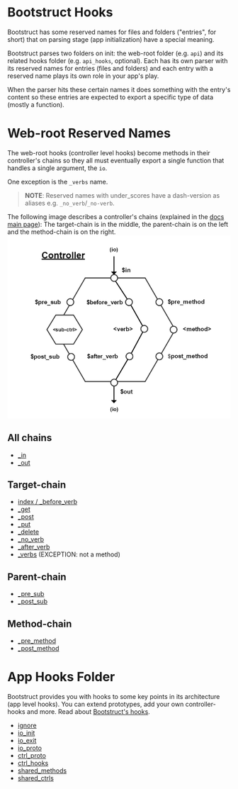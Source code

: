 Bootstruct Hooks
================
Bootstruct has some reserved names for files and folders ("entries", for short) that on parsing stage (app initialization) have a 
special meaning.

Bootstruct parses two folders on init: the web-root folder (e.g. `api`) and its related hooks folder (e.g. `api_hooks`, optional). 
Each has its own parser with its reserved names for entries (files and folders) and each entry with a reserved name plays its own role in 
your app's play.

When the parser hits these certain names it does something with the entry's content so 
these entries are expected to export a specific type of data (mostly a function).




Web-root Reserved Names
=======================
The web-root hooks (controller level hooks) become methods in their controller's chains so 
they all must eventually export a single function that handles a single argument, the `io`.

One exception is the `_verbs` name.

>**NOTE**: Reserved names with under_scores have a dash-version as aliases e.g. `_no_verb`/`_no-verb`.

The following image describes a controller's chains (explained in the 
[docs main page](https://github.com/taitulism/Bootstruct/blob/master/README.md#controllers-flow)): 
The target-chain is in the middle, the parent-chain is on the left and the method-chain is on the right.
![Controller Chart-Flow](https://raw.githubusercontent.com/taitulism/Bootstruct/master/Docs/controller-flowchart.png)




All chains
----------
* [_in](./Controller%20Hooks/%24in%20%26%20%24out.md)
* [_out](./Controller%20Hooks/%24in%20%26%20%24out.md)




Target-chain
------------
* [index / _before_verb](./Controller%20Hooks/index.md)
* [_get](./Controller%20Hooks/get%20post%20put%20delete.md)
* [_post](./Controller%20Hooks/get%20post%20put%20delete.md)
* [_put](./Controller%20Hooks/get%20post%20put%20delete.md)
* [_delete](./Controller%20Hooks/get%20post%20put%20delete.md)
* [_no_verb](./Controller%20Hooks/%24no_verb.md)
* [_after_verb](./Controller%20Hooks/%24after_verb.md)
* [_verbs](./Controller%20Hooks/%24verbs.md) (EXCEPTION: not a method)




Parent-chain
------------
* [_pre_sub](./Controller%20Hooks/%24pre%20%26%20%24post%20sub.md)
* [_post_sub](./Controller%20Hooks/%24pre%20%26%20%24post%20sub.md)




Method-chain
------------
* [_pre_method](./Controller%20Hooks/%24pre%20%26%20%24post%20method.md)
* [_post_method](./Controller%20Hooks/%24pre%20%26%20%24post%20method.md)




App Hooks Folder
================
Bootstruct provides you with hooks to some key points in its architecture (app level hooks). You 
can extend prototypes, add your own controller-hooks and more. Read about [Bootstruct's hooks](../App%20Hooks.md).

* [ignore](./App%20Hooks/ignore.md)
* [io_init](./App%20Hooks/io_init.md)
* [io_exit](./App%20Hooks/io_exit.md)
* [io_proto](./App%20Hooks/io_proto.md)
* [ctrl_proto](./App%20Hooks/ctrl_proto.md)
* [ctrl_hooks](./App%20Hooks/ctrl_hooks.md)
* [shared_methods](./App%20Hooks/shared_methods.md)
* [shared_ctrls](./App%20Hooks/shared_ctrls.md)
